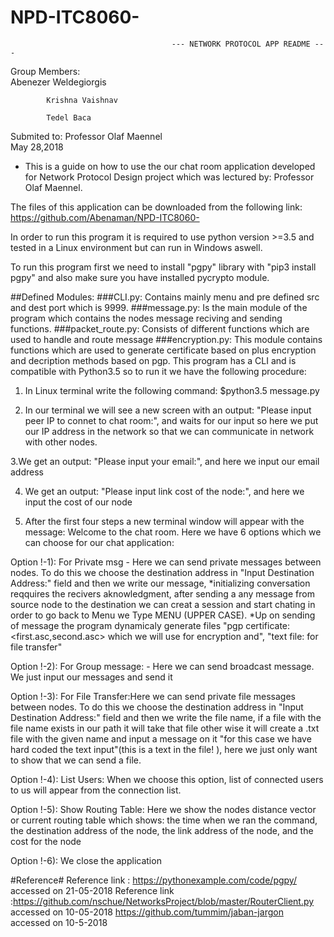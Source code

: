 # NPD-ITC8060-

                                        --- NETWORK PROTOCOL APP README ---

Group Members:                                                    
            Abenezer  Weldegiorgis            
            
            Krishna Vaishnav 
            
            Tedel Baca 

Submited to: 
           Professor Olaf Maennel  
           May 28,2018    

* This is a guide on how to use the our chat room application developed for Network Protocol Design project which was lectured by:  Professor Olaf Maennel.

The files of this application can be downloaded from the following link: https://github.com/Abenaman/NPD-ITC8060-

In order to run this program it is required to use python version >=3.5 and tested in a Linux environment but can run in Windows aswell.

To run this program first we need to install "pgpy" library with "pip3 install pgpy" and also make sure you have installed  pycrypto module.

##Defined Modules: 
   ###CLI.py: Contains mainly menu and pre defined src and dest port which is 9999.
   ###message.py: Is the main module of the program which contains the nodes message reciving and sending functions.
   ###packet_route.py: Consists of different functions which are used to handle and route message
   ###encryption.py: This module contains functions which are used to generate certificate based on plus encryption and decription methods based on pgp.
This program has a CLI and is compatible with Python3.5  so to run it we have the following procedure:

1. In Linux terminal write the following command: $python3.5 message.py

2. In our terminal we will see a new screen with an output: "Please input peer IP to connet to chat room:", and waits for our input so here we put our IP address in the network so that we can communicate in network with other nodes.

3.We get an output: "Please input your email:", and here we input our email address

4. We get an output: "Please input link cost of the node:", and here we input the cost of our node

5. After the first four steps a new terminal window will appear with the message: Welcome to the chat room. Here we have 6 options which we can choose for our chat application:

Option !-1): For Private msg - Here we can send private messages between nodes. To do this we choose the destination address in "Input Destination Address:" field and then we write our message,
*initializing conversation reqquires the recivers aknowledgment, after sending a any message from source node to the destination we can creat a session and start chating in order to go back to Menu we Type MENU (UPPER CASE).
*Up on sending of message the program dynamicaly generate files "pgp certificate: <first.asc,second.asc> which we will use for encryption and", "text file: for file transfer<file name.txt>"

Option !-2): For Group message: - Here we can send broadcast message. We just input our messages and send it

Option !-3): For File Transfer:Here we can send private file messages between nodes. To do this we choose the destination address in "Input Destination Address:" field and then we write the file name, if a file with the file name exists in our path it will take that file other wise it will create a .txt file with the given name and input a message on it "for this case we have hard coded the text input"(this is a text in the file! ), here we just only want to show that we can send a file. 

Option !-4): List Users: When we choose this option, list of connected users to us will appear from the connection list.

Option !-5): Show Routing Table: Here we show the nodes distance vector or current routing table which shows: the time when we ran the command, the destination address of the node, the link address of the node, and the cost for the node

Option !-6): We close the application

#Reference#
Reference link : https://pythonexample.com/code/pgpy/ accessed on 21-05-2018
Reference link :https://github.com/nschue/NetworksProject/blob/master/RouterClient.py accessed on 10-05-2018 
https://github.com/tummim/jaban-jargon accessed on 10-5-2018


